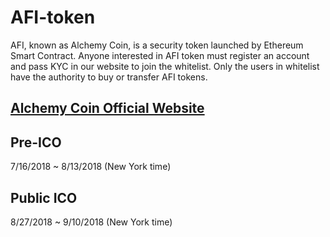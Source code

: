 # AFI-token

AFI, known as Alchemy Coin, is a security token launched by Ethereum Smart Contract. Anyone interested in AFI token must register an account and pass KYC in our website to join the whitelist. Only the users in whitelist have the authority to buy or transfer AFI tokens.

## [Alchemy Coin Official Website](https://alchemycoin.io/)

## Pre-ICO

7/16/2018 ~ 8/13/2018 (New York time)

## Public ICO

8/27/2018 ~ 9/10/2018 (New York time)